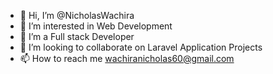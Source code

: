 - 👋 Hi, I’m @NicholasWachira
- 👀 I’m interested in Web Development
- 🌱 I’m a Full stack Developer
- 💞️ I’m looking to collaborate on Laravel Application Projects
- 📫 How to reach me wachiranicholas60@gmail.com

<!---
NicholasWachira/NicholasWachira is a ✨ special ✨ repository because its `README.md` (this file) appears on your GitHub profile.
You can click the Preview link to take a look at your changes.
--->
